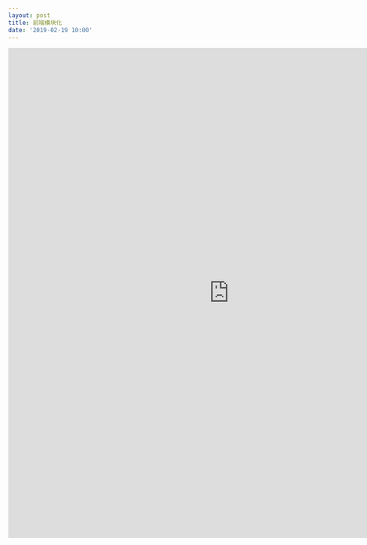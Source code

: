 ```yaml
---
layout: post
title: 前端模块化
date: '2019-02-19 10:00'
---
```


<iframe src="https://www.xmind.net/embed/QtDF" width="900px" height="1000px" frameborder="0" scrolling="no" allowfullscreen></iframe>